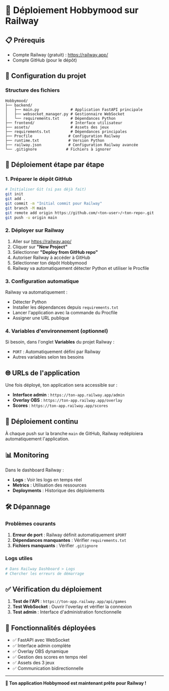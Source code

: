 # 🚀 Déploiement Hobbymood sur Railway

## 📋 Prérequis
- Compte Railway (gratuit) : https://railway.app/
- Compte GitHub (pour le dépôt)

## 🔧 Configuration du projet

### Structure des fichiers
```
Hobbymood/
├── backend/
│   ├── main.py              # Application FastAPI principale
│   ├── websocket_manager.py # Gestionnaire WebSocket
│   └── requirements.txt     # Dépendances Python
├── frontend/                # Interface utilisateur
├── assets/                  # Assets des jeux
├── requirements.txt         # Dépendances principales
├── Procfile                # Configuration Railway
├── runtime.txt             # Version Python
├── railway.json            # Configuration Railway avancée
└── .gitignore             # Fichiers à ignorer
```

## 🚀 Déploiement étape par étape

### 1. Préparer le dépôt GitHub
```bash
# Initialiser Git (si pas déjà fait)
git init
git add .
git commit -m "Initial commit pour Railway"
git branch -M main
git remote add origin https://github.com/<ton-user>/<ton-repo>.git
git push -u origin main
```

### 2. Déployer sur Railway
1. Aller sur https://railway.app/
2. Cliquer sur **"New Project"**
3. Sélectionner **"Deploy from GitHub repo"**
4. Autoriser Railway à accéder à GitHub
5. Sélectionner ton dépôt Hobbymood
6. Railway va automatiquement détecter Python et utiliser le Procfile

### 3. Configuration automatique
Railway va automatiquement :
- Détecter Python
- Installer les dépendances depuis `requirements.txt`
- Lancer l'application avec la commande du Procfile
- Assigner une URL publique

### 4. Variables d'environnement (optionnel)
Si besoin, dans l'onglet **Variables** du projet Railway :
- `PORT` : Automatiquement défini par Railway
- Autres variables selon tes besoins

## 🌐 URLs de l'application

Une fois déployé, ton application sera accessible sur :
- **Interface admin** : `https://ton-app.railway.app/admin`
- **Overlay OBS** : `https://ton-app.railway.app/overlay`
- **Scores** : `https://ton-app.railway.app/scores`

## 🔄 Déploiement continu

À chaque push sur la branche `main` de GitHub, Railway redéploiera automatiquement l'application.

## 📊 Monitoring

Dans le dashboard Railway :
- **Logs** : Voir les logs en temps réel
- **Metrics** : Utilisation des ressources
- **Deployments** : Historique des déploiements

## 🛠️ Dépannage

### Problèmes courants
1. **Erreur de port** : Railway définit automatiquement `$PORT`
2. **Dépendances manquantes** : Vérifier `requirements.txt`
3. **Fichiers manquants** : Vérifier `.gitignore`

### Logs utiles
```bash
# Dans Railway Dashboard > Logs
# Chercher les erreurs de démarrage
```

## ✅ Vérification du déploiement

1. **Test de l'API** : `https://ton-app.railway.app/api/games`
2. **Test WebSocket** : Ouvrir l'overlay et vérifier la connexion
3. **Test admin** : Interface d'administration fonctionnelle

## 🎯 Fonctionnalités déployées

- ✅ FastAPI avec WebSocket
- ✅ Interface admin complète
- ✅ Overlay OBS dynamique
- ✅ Gestion des scores en temps réel
- ✅ Assets des 3 jeux
- ✅ Communication bidirectionnelle

---

**🎉 Ton application Hobbymood est maintenant prête pour Railway !** 